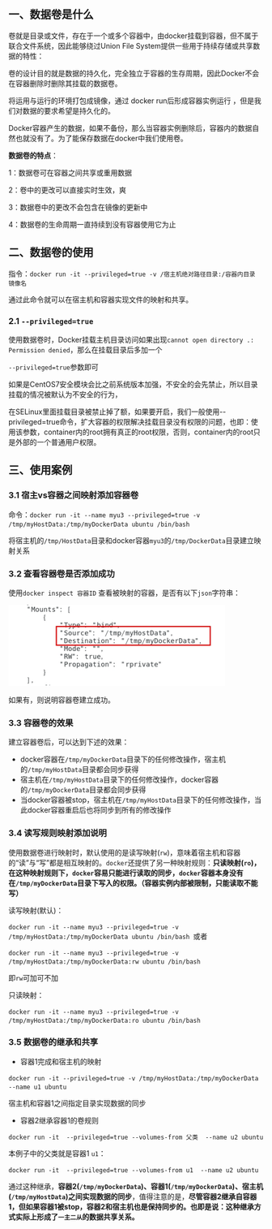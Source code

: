 ## 一、数据卷是什么

卷就是目录或文件，存在于一个或多个容器中，由docker挂载到容器，但不属于联合文件系统，因此能够绕过Union File System提供一些用于持续存储或共享数据的特性：

卷的设计目的就是数据的持久化，完全独立于容器的生存周期，因此Docker不会在容器删除时删除其挂载的数据卷。



将运用与运行的环境打包成镜像，通过 docker run后形成容器实例运行 ，但是我们对数据的要求希望是持久化的。

Docker容器产生的数据，如果不备份，那么当容器实例删除后，容器内的数据自然也就没有了。为了能保存数据在docker中我们使用卷。

**数据卷的特点**：

1：数据卷可在容器之间共享或重用数据

2：卷中的更改可以直接实时生效，爽

3：数据卷中的更改不会包含在镜像的更新中

4：数据卷的生命周期一直持续到没有容器使用它为止



## 二、数据卷的使用

指令：`docker run -it --privileged=true -v /宿主机绝对路径目录:/容器内目录   镜像名`

通过此命令就可以在宿主机和容器实现文件的映射和共享。

### 2.1 `--privileged=true`

使用数据卷时，Docker挂载主机目录访问如果出现`cannot open directory .: Permission denied`，那么在挂载目录后多加一个

`--privileged=true`参数即可

 如果是CentOS7安全模块会比之前系统版本加强，不安全的会先禁止，所以目录挂载的情况被默认为不安全的行为，

在SELinux里面挂载目录被禁止掉了额，如果要开启，我们一般使用--privileged=true命令，扩大容器的权限解决挂载目录没有权限的问题，也即：使用该参数，container内的root拥有真正的root权限，否则，container内的root只是外部的一个普通用户权限。



## 三、使用案例

### 3.1 宿主vs容器之间映射添加容器卷

命令：`docker run -it --name myu3 --privileged=true -v /tmp/myHostData:/tmp/myDockerData ubuntu /bin/bash`

将宿主机的`/tmp/HostData`目录和docker容器`myu3`的`/tmp/DockerData`目录建立映射关系

### 3.2 查看容器卷是否添加成功

使用`docker inspect 容器ID` 查看被映射的容器，是否有以下`json`字符串：

![image-20230131191310169](10.docker容器数据卷.assets/image-20230131191310169.png)

如果有，则说明容器卷建立成功。

### 3.3 容器卷的效果

建立容器卷后，可以达到下述的效果：

- docker容器在`/tmp/myDockerData`目录下的任何修改操作，宿主机的`/tmp/myHostData`目录都会同步获得 
- 宿主机在`/tmp/myHostData`目录下的任何修改操作，docker容器的`/tmp/myDockerData`目录都会同步获得
- 当docker容器被stop，宿主机在`/tmp/myHostData`目录下的任何修改操作，当此docker容器重启后也将同步到所有的修改操作

### 3.4 读写规则映射添加说明

使用数据卷进行映射时，默认使用的是读写映射(`rw`)，意味着宿主机和容器的“读”与“写”都是相互映射的。`docker`还提供了另一种映射规则：**只读映射(`ro`)，在这种映射规则下，`docker`容易只能进行读取的同步，`docker`容器本身没有在`/tmp/myDockerData`目录下写入的权限。（容器实例内部被限制，只能读取不能写）**



读写映射(默认)：

`docker run -it --name myu3 --privileged=true -v /tmp/myHostData:/tmp/myDockerData ubuntu /bin/bash `或者

`docker run -it --name myu3 --privileged=true -v /tmp/myHostData:/tmp/myDockerData:rw ubuntu /bin/bash`

即`rw`可加可不加



只读映射：

`docker run -it --name myu3 --privileged=true -v /tmp/myHostData:/tmp/myDockerData:ro ubuntu /bin/bash`

### 3.5 数据卷的继承和共享

- 容器1完成和宿主机的映射

`docker run -it --privileged=true -v /tmp/myHostData:/tmp/myDockerData --name u1 ubuntu`

宿主机和容器1之间指定目录实现数据的同步

- 容器2继承容器1的卷规则

`docker run -it  --privileged=true --volumes-from 父类  --name u2 ubuntu`

本例子中的父类就是容器1 `u1`：

`docker run -it  --privileged=true --volumes-from u1  --name u2 ubuntu`

通过这种继承，**容器2(`/tmp/myDockerData`)、容器1(`/tmp/myDockerData`)、宿主机(`/tmp/myHostData`)之间实现数据的同步**，值得注意的是，**尽管容器2继承自容器1，但如果容器1被stop，容器2和宿主机也是保持同步的。也即是说：这种继承方式实际上形成了`一主二从`的数据共享关系。**

